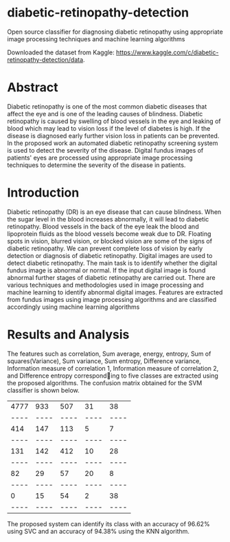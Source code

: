 # diabetic-retinopathy-detection
Open source classifier for diagnosing diabetic retinopathy using appropriate image processing techniques and machine learning algorithms

Downloaded the dataset from Kaggle: https://www.kaggle.com/c/diabetic-retinopathy-detection/data.

# Abstract
Diabetic retinopathy is one of the most common diabetic diseases that affect the eye and is one of the leading causes of blindness. Diabetic retinopathy is caused by swelling of blood vessels in the eye and leaking of blood which may lead to vision loss if the level of diabetes is high. If the disease is diagnosed early further vision loss in patients can be prevented.
In the proposed work an automated diabetic retinopathy screening system is used to detect the severity of the disease. Digital fundus images of patients' eyes are processed using appropriate image processing techniques to determine the severity of the disease in patients.

# Introduction
Diabetic retinopathy (DR) is an eye disease that can cause blindness. When the
sugar level in the blood increases abnormally, it will lead to diabetic retinopathy. Blood vessels in the back of the eye leak the blood and lipoprotein fluids
as the blood vessels become weak due to DR. Floating spots in vision, blurred vision, or blocked vision are some of the signs of diabetic retinopathy. We can
prevent complete loss of vision by early detection or diagnosis of diabetic retinopathy. Digital images are used to detect diabetic retinopathy. The main
task is to identify whether the digital fundus image is abnormal or normal. If the input digital image is found abnormal further stages of diabetic retinopathy are carried out. There are various techniques and methodologies used in image processing and machine learning to identify abnormal digital images. Features are extracted from fundus images using image processing algorithms and are classified accordingly using machine learning algorithms


# Results and Analysis
The features such as correlation, Sum average, energy, entropy, Sum of squares(Variance),
Sum variance, Sum entropy, Difference variance, Information measure of correlation 1, Information measure of correlation 2, and Difference entropy corresponding to five classes are extracted using the proposed algorithms. The confusion
matrix obtained for the SVM classifier is shown below.

|      |      |      |      |     |
| ---- | ---- | ---- | ---- |---- |
| 4777 |  933 | 507  |  31  |  38 | 
| ---- | ---- | ---- | ---- |---- |
| 414  | 147  | 113  |  5   |  7  | 
| ---- | ---- | ---- | ---- |---- |
| 131  | 142  |  412 |  10  | 28  | 
| ---- | ---- | ---- | ---- |---- |
|  82  |   29 |  57  |  20  |  8  | 
| ---- | ---- | ---- | ---- |---- |
|   0  |  15  |  54  |   2  |  38 | 
| ---- | ---- | ---- | ---- |---- |
    
The proposed system can identify its class with an accuracy of 96.62% using SVC and an accuracy of 94.38% using the KNN algorithm.
    
